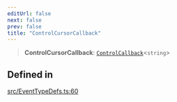 ```yaml
---
editUrl: false
next: false
prev: false
title: "ControlCursorCallback"
---
```


> **ControlCursorCallback**: [`ControlCallback`](/api/type-aliases/controlcallback/)\<`string`\>

## Defined in

[src/EventTypeDefs.ts:60](https://github.com/fabricjs/fabric.js/blob/v6.0.0-rc4/src/EventTypeDefs.ts#L60)
